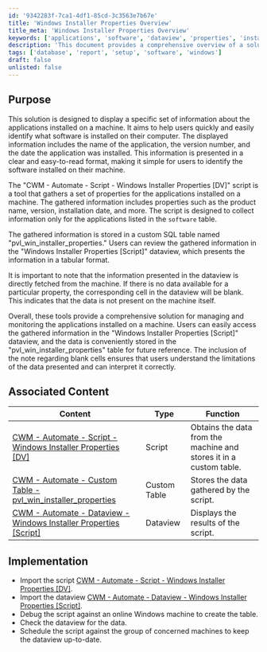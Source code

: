 ```yaml
---
id: '9342283f-7ca1-4df1-85cd-3c3563e7b67e'
title: 'Windows Installer Properties Overview'
title_meta: 'Windows Installer Properties Overview'
keywords: ['applications', 'software', 'dataview', 'properties', 'installation']
description: 'This document provides a comprehensive overview of a solution designed to display information about applications installed on a machine, including their name, version number, and installation date. It describes the functionality of the script that gathers this information, how it is stored in a custom SQL table, and how users can access it through a dataview for effective management and monitoring of installed software.'
tags: ['database', 'report', 'setup', 'software', 'windows']
draft: false
unlisted: false
---
```


## Purpose

This solution is designed to display a specific set of information about the applications installed on a machine. It aims to help users quickly and easily identify what software is installed on their computer. The displayed information includes the name of the application, the version number, and the date the application was installed. This information is presented in a clear and easy-to-read format, making it simple for users to identify the software installed on their machine.

The "CWM - Automate - Script - Windows Installer Properties [DV]" script is a tool that gathers a set of properties for the applications installed on a machine. The gathered information includes properties such as the product name, version, installation date, and more. The script is designed to collect information only for the applications listed in the `software` table.

The gathered information is stored in a custom SQL table named "pvl_win_installer_properties." Users can review the gathered information in the "Windows Installer Properties [Script]" dataview, which presents the information in a tabular format.

It is important to note that the information presented in the dataview is directly fetched from the machine. If there is no data available for a particular property, the corresponding cell in the dataview will be blank. This indicates that the data is not present on the machine itself.

Overall, these tools provide a comprehensive solution for managing and monitoring the applications installed on a machine. Users can easily access the gathered information in the "Windows Installer Properties [Script]" dataview, and the data is conveniently stored in the "pvl_win_installer_properties" table for future reference. The inclusion of the note regarding blank cells ensures that users understand the limitations of the data presented and can interpret it correctly.

## Associated Content

| Content                                                                                                 | Type         | Function                                                |
|---------------------------------------------------------------------------------------------------------|--------------|--------------------------------------------------------|
| [CWM - Automate - Script - Windows Installer Properties [DV]](<../cwa/scripts/Windows Installer Properties DV.md>) | Script       | Obtains the data from the machine and stores it in a custom table. |
| [CWM - Automate - Custom Table - pvl_win_installer_properties](<../cwa/tables/pvl_win_installer_properties.md>) | Custom Table | Stores the data gathered by the script.                |
| [CWM - Automate - Dataview - Windows Installer Properties [Script]](<../cwa/dataviews/Windows Installer Properties Script.md>) | Dataview     | Displays the results of the script.                    |

## Implementation

- Import the script [CWM - Automate - Script - Windows Installer Properties [DV]](<../cwa/scripts/Windows Installer Properties DV.md>).
- Import the dataview [CWM - Automate - Dataview - Windows Installer Properties [Script]](<../cwa/dataviews/Windows Installer Properties Script.md>).
- Debug the script against an online Windows machine to create the table.
- Check the dataview for the data.
- Schedule the script against the group of concerned machines to keep the dataview up-to-date.

